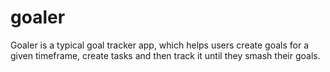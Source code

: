 # goaler
Goaler is a typical goal tracker app, which helps users create goals for a given timeframe, create tasks and then track it until they smash their goals. 
